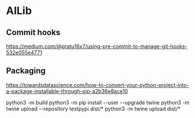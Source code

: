 # AILib


## Commit hooks
https://medium.com/@pratu16x7/using-pre-commit-to-manage-git-hooks-532e055e4771


## Packaging
https://towardsdatascience.com/how-to-convert-your-python-project-into-a-package-installable-through-pip-a2b36e8ace10


python3 -m build
python3 -m pip install --user --upgrade twine
python3 -m twine upload --repository testpypi dist/*
python3 -m twine upload dist/*